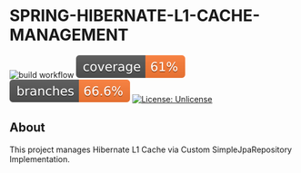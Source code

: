 # SPRING-HIBERNATE-L1-CACHE-MANAGEMENT
![build workflow](https://github.com/BeytullahC/SPING-HIBERNATE-L1-CACHE-MANAGEMENT/actions/workflows/test.yaml/badge.svg) ![Coverage](.github/badges/jacoco.svg) ![Branches](.github/badges/branches.svg) [![License: Unlicense](https://img.shields.io/badge/license-Unlicense-blue.svg)](http://unlicense.org/)

## About

This project manages Hibernate L1 Cache via Custom SimpleJpaRepository Implementation.
